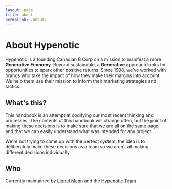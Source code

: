 ```yaml
---
layout: page
title: about
permalink: /about/
---
```


# About Hypenotic

Hypenotic is a founding Canadian B Corp on a mission to manifest a more **Generative Economy**. Beyond sustainable, a **Generative** approach looks for opportunities to spark other positive returns. Since 1998, we’ve worked with brands who take the impact of how they make their margins into account. We help them use their mission to inform their marketing strategies and tactics. 

## What's this?

This handbook is an attempt at codifying our most recent thinking and processes. The contents of this handbook will change often, but the point of making these decisions is to make sure that we are all on the same page, and that we can easily understand what was intended for any project. 

We're not trying to come up with the perfect system, the idea is to deliberately make these decisions as a team so we aren't all making different decisions individually.

## Who

Currently maintained by [Lionel Mann]() and the [Hypenotic Team](http://hypenotic.com)

